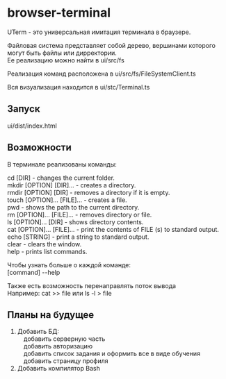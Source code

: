 # browser-terminal

UTerm - это универсальная имитация терминала в браузере.<br>

Файловая система представляет собой дерево, вершинами которого могут быть файлы или дирректории.<br>
Ее реализацию можно найти в ui/src/fs<br>

Реализация команд расположена в ui/src/fs/FileSystemClient.ts<br>

Вся визуализация находится в ui/stc/Terminal.ts<br>

## Запуск

ui/dist/index.html<br>
## Возможности

В терминале реализованы команды:<br>

cd [DIR] - changes the current folder.<br>
mkdir [OPTION] [DIR]... - creates a directory.<br>
rmdir [OPTION] [DIR] - removes a directory if it is empty.<br>
touch [OPTION]... [FILE]... - creates a file.<br>
pwd - shows the path to the current directory.<br>
rm [OPTION]... [FILE]... - removes directory or file.<br>
ls [OPTION]... [DIR] - shows directory contents.<br>
cat [OPTION]... [FILE]... - print the contents of FILE (s) to standard output.<br>
echo [STRING] - print a string to standard output.<br>
clear - clears the window.<br>
help - prints list commands.<br> 

Чтобы узнать больше о каждой команде:<br>
[command] --help<br>

Также есть возможность перенаправлять поток вывода<br>
Например: cat >> file или ls -l > file<br>
## Планы на будущее

1) Добавить БД:<br>
&emsp;добавить серверную часть<br>
&emsp;добавить авторизацию<br>
&emsp;добавить список задания и оформить все в виде обучения<br>
&emsp;добавить страницу профиля<br>
2) Добавить компилятор Bash<br>
